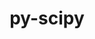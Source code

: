 ---
title: "py-scipy"
layout: cache
categories: [package, v2025.07.0]
meta: {"compilers": ["apple-clang@17.0.0", "gcc@11.4.0", "gcc@12.3.0", "gcc@13.2.0", "intel-oneapi-compilers@2025.1.0"], "num_specs": 26, "num_specs_by_stack": {"e4s": 5, "e4s-neoverse-v2": 2, "e4s-oneapi": 2, "hep": 1, "ml-darwin-aarch64-mps": 4, "ml-linux-aarch64-cpu": 5, "ml-linux-aarch64-cuda": 5, "ml-linux-x86_64-cpu": 5, "ml-linux-x86_64-cuda": 5, "ml-linux-x86_64-rocm": 3, "root": 26, "tutorial": 1}, "oss": ["sequoia", "ubuntu22.04", "ubuntu24.04"], "platforms": ["darwin", "linux"], "stacks": ["e4s", "e4s-neoverse-v2", "e4s-oneapi", "hep", "ml-darwin-aarch64-mps", "ml-linux-aarch64-cpu", "ml-linux-aarch64-cuda", "ml-linux-x86_64-cpu", "ml-linux-x86_64-cuda", "ml-linux-x86_64-rocm", "root", "tutorial"], "targets": ["aarch64", "neoverse_v2", "x86_64_v3"], "versions": ["1.15.3", "1.16.0"]}
spec_details: [{"compiler": "intel-oneapi-compilers@2025.1.0", "hash": "3nu3fzvrfblwkad32htcn5dqqdld4euh", "os": "ubuntu22.04", "platform": "linux", "size": "-", "stacks": ["e4s-oneapi", "root"], "target": "x86_64_v3", "variants": ["build_system=python_pip"], "versions": ["1.16.0"]}, {"compiler": "gcc@11.4.0", "hash": "3xmj44z44bl2kknl25ksmtxkupbw4kcq", "os": "ubuntu22.04", "platform": "linux", "size": "-", "stacks": ["e4s-neoverse-v2", "root"], "target": "neoverse_v2", "variants": ["build_system=python_pip"], "versions": ["1.16.0"]}, {"compiler": "gcc@11.4.0", "hash": "77sksqwb6zgyfc4u5ttysvxxluonnmr6", "os": "ubuntu22.04", "platform": "linux", "size": "-", "stacks": ["e4s", "root"], "target": "x86_64_v3", "variants": ["build_system=python_pip"], "versions": ["1.16.0"]}, {"compiler": "gcc@12.3.0", "hash": "7yiitkhlcaqotyout5kgqouttreaeswo", "os": "ubuntu22.04", "platform": "linux", "size": "-", "stacks": ["root", "tutorial"], "target": "x86_64_v3", "variants": ["build_system=python_pip"], "versions": ["1.16.0"]}, {"compiler": "apple-clang@17.0.0", "hash": "cfayhfd2igwv2ubfj2oo2hjcbp2p25ss", "os": "sequoia", "platform": "darwin", "size": "-", "stacks": ["ml-darwin-aarch64-mps", "root"], "target": "aarch64", "variants": ["build_system=python_pip"], "versions": ["1.16.0"]}, {"compiler": "gcc@11.4.0", "hash": "e7yyxtubsdeawcrxg2exoilmijn3awgj", "os": "ubuntu22.04", "platform": "linux", "size": "-", "stacks": ["e4s", "root"], "target": "x86_64_v3", "variants": ["build_system=python_pip"], "versions": ["1.15.3"]}, {"compiler": "gcc@13.2.0", "hash": "fjjdazi7mdfpbg2sj3yrbisizgk2hsgt", "os": "ubuntu24.04", "platform": "linux", "size": "-", "stacks": ["ml-linux-aarch64-cpu", "ml-linux-aarch64-cuda", "root"], "target": "aarch64", "variants": ["build_system=python_pip"], "versions": ["1.16.0"]}, {"compiler": "gcc@11.4.0", "hash": "g4e3bekr4vhve4u4f4k2ejd333yhcoxz", "os": "ubuntu22.04", "platform": "linux", "size": "-", "stacks": ["hep", "root"], "target": "x86_64_v3", "variants": ["build_system=python_pip"], "versions": ["1.15.3"]}, {"compiler": "gcc@11.4.0", "hash": "h3dmn2ztnfql2sw7ko4qibdixr6er3jg", "os": "ubuntu22.04", "platform": "linux", "size": "-", "stacks": ["e4s", "root"], "target": "x86_64_v3", "variants": ["build_system=python_pip"], "versions": ["1.15.3"]}, {"compiler": "gcc@13.2.0", "hash": "h3yqnjp6zh7maoinp2q2ihrqsjkughiw", "os": "ubuntu24.04", "platform": "linux", "size": "-", "stacks": ["ml-linux-x86_64-rocm", "root"], "target": "x86_64_v3", "variants": ["build_system=python_pip"], "versions": ["1.16.0"]}, {"compiler": "apple-clang@17.0.0", "hash": "kac3lmlgogy2l7qn6xu6ntrhjxjxymhh", "os": "sequoia", "platform": "darwin", "size": "-", "stacks": ["ml-darwin-aarch64-mps", "root"], "target": "aarch64", "variants": ["build_system=python_pip"], "versions": ["1.16.0"]}, {"compiler": "gcc@11.4.0", "hash": "khoouhdqcqxu4cgt6uarqx3wkk6x64sa", "os": "ubuntu22.04", "platform": "linux", "size": "-", "stacks": ["e4s", "root"], "target": "x86_64_v3", "variants": ["build_system=python_pip"], "versions": ["1.16.0"]}, {"compiler": "gcc@13.2.0", "hash": "kt2o7elrec3zbsq5im2aajmoflbcmp3s", "os": "ubuntu24.04", "platform": "linux", "size": "-", "stacks": ["ml-linux-x86_64-cpu", "ml-linux-x86_64-cuda", "ml-linux-x86_64-rocm", "root"], "target": "x86_64_v3", "variants": ["build_system=python_pip"], "versions": ["1.15.3"]}, {"compiler": "gcc@13.2.0", "hash": "lgpmxx5bvzeg7ghygj32nx7nopntde67", "os": "ubuntu24.04", "platform": "linux", "size": "-", "stacks": ["ml-linux-aarch64-cpu", "ml-linux-aarch64-cuda", "root"], "target": "aarch64", "variants": ["build_system=python_pip"], "versions": ["1.16.0"]}, {"compiler": "gcc@13.2.0", "hash": "mjldpfir7s2fn4gzww6fw6e7tk436qdg", "os": "ubuntu24.04", "platform": "linux", "size": "-", "stacks": ["ml-linux-x86_64-cpu", "ml-linux-x86_64-cuda", "root"], "target": "x86_64_v3", "variants": ["build_system=python_pip"], "versions": ["1.16.0"]}, {"compiler": "gcc@13.2.0", "hash": "mx5wjjw2cqlfvmgw3wzdg7ba7xv3koqn", "os": "ubuntu24.04", "platform": "linux", "size": "-", "stacks": ["ml-linux-aarch64-cpu", "ml-linux-aarch64-cuda", "root"], "target": "aarch64", "variants": ["build_system=python_pip"], "versions": ["1.15.3"]}, {"compiler": "gcc@11.4.0", "hash": "nm3dax25wiu7z4ps4h3btsek3aokjseg", "os": "ubuntu22.04", "platform": "linux", "size": "-", "stacks": ["e4s-neoverse-v2", "root"], "target": "neoverse_v2", "variants": ["build_system=python_pip"], "versions": ["1.16.0"]}, {"compiler": "gcc@11.4.0", "hash": "nrj5rs762hgyrr353mt7f3zvmtdwnuf7", "os": "ubuntu22.04", "platform": "linux", "size": "-", "stacks": ["e4s", "root"], "target": "x86_64_v3", "variants": ["build_system=python_pip"], "versions": ["1.16.0"]}, {"compiler": "gcc@13.2.0", "hash": "p7id2pjdjoz2gpm7xuko5rilk325xuht", "os": "ubuntu24.04", "platform": "linux", "size": "-", "stacks": ["ml-linux-x86_64-cpu", "ml-linux-x86_64-cuda", "ml-linux-x86_64-rocm", "root"], "target": "x86_64_v3", "variants": ["build_system=python_pip"], "versions": ["1.16.0"]}, {"compiler": "gcc@13.2.0", "hash": "qcjpfvjqjqbhbtbvritoz4skmf6sthp2", "os": "ubuntu24.04", "platform": "linux", "size": "-", "stacks": ["ml-linux-aarch64-cpu", "ml-linux-aarch64-cuda", "root"], "target": "aarch64", "variants": ["build_system=python_pip"], "versions": ["1.16.0"]}, {"compiler": "apple-clang@17.0.0", "hash": "rh7qdul25uqyicvfbzosmz63zd7gjvam", "os": "sequoia", "platform": "darwin", "size": "-", "stacks": ["ml-darwin-aarch64-mps", "root"], "target": "aarch64", "variants": ["build_system=python_pip"], "versions": ["1.15.3"]}, {"compiler": "apple-clang@17.0.0", "hash": "rxlezfitotjo7enx7msdf42zgc3mlj2u", "os": "sequoia", "platform": "darwin", "size": "-", "stacks": ["ml-darwin-aarch64-mps", "root"], "target": "aarch64", "variants": ["build_system=python_pip"], "versions": ["1.16.0"]}, {"compiler": "gcc@13.2.0", "hash": "vzrjw6mzxrwvpdsnljhjhex4b35pc3ir", "os": "ubuntu24.04", "platform": "linux", "size": "-", "stacks": ["ml-linux-x86_64-cpu", "ml-linux-x86_64-cuda", "root"], "target": "x86_64_v3", "variants": ["build_system=python_pip"], "versions": ["1.16.0"]}, {"compiler": "intel-oneapi-compilers@2025.1.0", "hash": "wrnlietig4zcbzk6za2dgrjljqdvs3mh", "os": "ubuntu22.04", "platform": "linux", "size": "-", "stacks": ["e4s-oneapi", "root"], "target": "x86_64_v3", "variants": ["build_system=python_pip"], "versions": ["1.16.0"]}, {"compiler": "gcc@13.2.0", "hash": "wxtl3chf33n7xzzeujm3us2ri23bmj3f", "os": "ubuntu24.04", "platform": "linux", "size": "-", "stacks": ["ml-linux-aarch64-cpu", "ml-linux-aarch64-cuda", "root"], "target": "aarch64", "variants": ["build_system=python_pip"], "versions": ["1.16.0"]}, {"compiler": "gcc@13.2.0", "hash": "zhrttft2zftvxhhsmn36lz25efnmueqd", "os": "ubuntu24.04", "platform": "linux", "size": "-", "stacks": ["ml-linux-x86_64-cpu", "ml-linux-x86_64-cuda", "root"], "target": "x86_64_v3", "variants": ["build_system=python_pip"], "versions": ["1.16.0"]}]
---